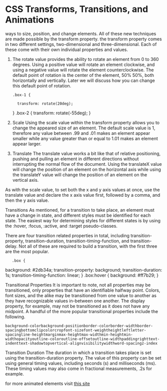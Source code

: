 # CSS Transforms, Transitions, and Animations

ways to size, position, and change elements. All of these new techniques are made possible by the transform property. the transform property comes in two different settings, two-dimensional and three-dimensional. Each of these come with their own individual properties and values.

1. The rotate
      value provides the ability to rotate an element from 0 to 360 degrees. Using a positive value will rotate an element clockwise, and using a negative value will rotate the element counterclockwise. The default point of rotation is the center of the element, 50% 50%, both horizontally and vertically. Later we will discuss how you can change this default point of rotation.

       .box-1 {

         transform: rotate(20deg);
    }
       .box-2 {
        transform: rotate(-55deg);
     }  

2. Scale
Using the scale value within the transform property allows you to change the appeared size of an element. The default scale value is 1, therefore any value between .99 and .01 makes an element appear smaller while any value greater than or equal to 1.01 makes an element appear larger.

3. Translate
The translate value works a bit like that of relative positioning, pushing and pulling an element in different directions without interrupting the normal flow of the document. Using the translateX value will change the position of an element on the horizontal axis while using the translateY value will change the position of an element on the vertical axis.

As with the scale value, to set both the x and y axis values at once, use the translate value and declare the x axis value first, followed by a comma, and then the y axis value.

Transitions
As mentioned, for a transition to take place, an element must have a change in state, and different styles must be identified for each state. The easiest way for determining styles for different states is by using the :hover, :focus, :active, and :target pseudo-classes.

There are four transition related properties in total, including transition-property, transition-duration, transition-timing-function, and transition-delay. Not all of these are required to build a transition, with the first three are the most popular.

       .box {
  background: #2db34a;
  transition-property: background;
  transition-duration: 1s;
  transition-timing-function: linear;
       }
      .box:hover {
  background: #ff7b29;
       }

Transitional Properties
It is important to note, not all properties may be transitioned, only properties that have an identifiable halfway point. Colors, font sizes, and the alike may be transitioned from one value to another as they have recognizable values in-between one another. The display property, for example, may not be transitioned as it does not have any midpoint. A handful of the more popular transitional properties include the following.

`background-colorbackground-positionborder-colorborder-widthborder-spacingbottomclipcolorcropfont-sizefont-weightheightleftletter-spacingline-heightmarginmax-heightmax-widthmin-heightmin-widthopacityoutline-coloroutline-offsetoutline-widthpaddingrighttext-indenttext-shadowtopvertical-alignvisibilitywidthword-spacingz-index`

Transition Duration
The duration in which a transition takes place is set using the transition-duration property. The value of this property can be set using general timing values, including seconds (s) and milliseconds (ms). These timing values may also come in fractional measurements, .2s for example.

for more animated elements visit [this site](https://codepen.io/retyui/pen/ByoaXV)
